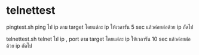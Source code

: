 # telnettest

pingtest.sh
ping ไป ip ตาม target โดยแต่ละ ip ให้เวลารัน 5 sec แล้วค่อยต่อด้วย ip ถัดไป

telnettest.sh
telnet ไป ip , port ตาม target โดยแต่ละ ip ให้เวลารัน 10 sec แล้วค่อยต่อด้วย ip ถัดไป
